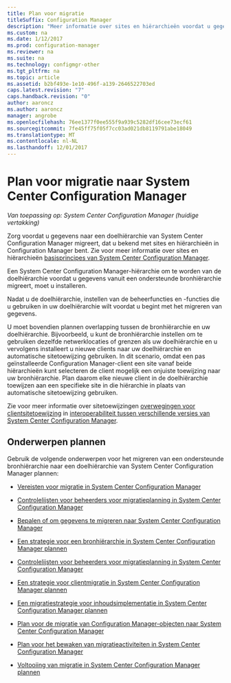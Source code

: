 ```yaml
---
title: Plan voor migratie
titleSuffix: Configuration Manager
description: "Meer informatie over sites en hiërarchieën voordat u gegevens naar een doelhiërarchie van System Center Configuration Manager migreert."
ms.custom: na
ms.date: 1/12/2017
ms.prod: configuration-manager
ms.reviewer: na
ms.suite: na
ms.technology: configmgr-other
ms.tgt_pltfrm: na
ms.topic: article
ms.assetid: b2bf493e-1e10-496f-a139-2646522703ed
caps.latest.revision: "7"
caps.handback.revision: "0"
author: aaroncz
ms.author: aaroncz
manager: angrobe
ms.openlocfilehash: 76ee1377f0ee555f9a939c5282df16cee73ecf61
ms.sourcegitcommit: 7fe45ff75f05f7cc03ad021db8119791abe18049
ms.translationtype: MT
ms.contentlocale: nl-NL
ms.lasthandoff: 12/01/2017
---
```

# <a name="plan-for-migration-to-system-center-configuration-manager"></a>Plan voor migratie naar System Center Configuration Manager

*Van toepassing op: System Center Configuration Manager (huidige vertakking)*

Zorg voordat u gegevens naar een doelhiërarchie van System Center Configuration Manager migreert, dat u bekend met sites en hiërarchieën in Configuration Manager bent. Zie voor meer informatie over sites en hiërarchieën [basisprincipes van System Center Configuration Manager](../../core/understand/fundamentals.md).  

 Een System Center Configuration Manager-hiërarchie om te worden van de doelhiërarchie voordat u gegevens vanuit een ondersteunde bronhiërarchie migreert, moet u installeren.  

 Nadat u de doelhiërarchie, instellen van de beheerfuncties en -functies die u gebruiken in uw doelhiërarchie wilt voordat u begint met het migreren van gegevens.  

 U moet bovendien plannen overlapping tussen de bronhiërarchie en uw doelhiërarchie. Bijvoorbeeld, u kunt de bronhiërarchie instellen om te gebruiken dezelfde netwerklocaties of grenzen als uw doelhiërarchie en u vervolgens installeert u nieuwe clients naar uw doelhiërarchie en automatische sitetoewijzing gebruiken. In dit scenario, omdat een pas geïnstalleerde Configuration Manager-client een site vanaf beide hiërarchieën kunt selecteren de client mogelijk een onjuiste toewijzing naar uw bronhiërarchie. Plan daarom elke nieuwe client in de doelhiërarchie toewijzen aan een specifieke site in die hiërarchie in plaats van automatische sitetoewijzing gebruiken.  

 Zie voor meer informatie over sitetoewijzingen [overwegingen voor clientsitetoewijzing](../../core/plan-design/hierarchy/interoperability-between-different-versions.md#BKMK_SupConfigSiteAssignment) in [interoperabiliteit tussen verschillende versies van System Center Configuration Manager](../../core/plan-design/hierarchy/interoperability-between-different-versions.md).  

## <a name="plan-topics"></a>Onderwerpen plannen  
 Gebruik de volgende onderwerpen voor het migreren van een ondersteunde bronhiërarchie naar een doelhiërarchie van System Center Configuration Manager plannen:

-   [Vereisten voor migratie in System Center Configuration Manager](../../core/migration/prerequisites-for-migration.md)  

-   [Controlelijsten voor beheerders voor migratieplanning in System Center Configuration Manager](../../core/migration/administrator-checklists-for-migration-planning.md)  

-   [Bepalen of om gegevens te migreren naar System Center Configuration Manager](../../core/migration/determine-whether-to-migrate-data.md)  

-   [Een strategie voor een bronhiërarchie in System Center Configuration Manager plannen](../../core/migration/planning-a-source-hierarchy-strategy.md)  

-   [Controlelijsten voor beheerders voor migratieplanning in System Center Configuration Manager](../../core/migration/administrator-checklists-for-migration-planning.md)  

-   [Een strategie voor clientmigratie in System Center Configuration Manager plannen](../../core/migration/planning-a-client-migration-strategy.md)  

-   [Een migratiestrategie voor inhoudsimplementatie in System Center Configuration Manager plannen](../../core/migration/planning-a-content-deployment-migration-strategy.md)  

-   [Plan voor de migratie van Configuration Manager-objecten naar System Center Configuration Manager](../../core/migration/planning-for-the-migration-of-objects.md)  

-   [Plan voor het bewaken van migratieactiviteiten in System Center Configuration Manager](../../core/migration/planning-to-monitor-migration-activity.md)  

-   [Voltooiing van migratie in System Center Configuration Manager plannen](../../core/migration/planning-to-complete-migration.md)  

